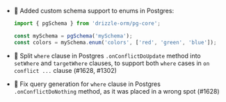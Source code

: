 - 🎉 Added custom schema support to enums in Postgres:
  ```ts
  import { pgSchema } from 'drizzle-orm/pg-core';

  const mySchema = pgSchema('mySchema');
  const colors = mySchema.enum('colors', ['red', 'green', 'blue']);
  ```

- 🐛 Split `where` clause in Postgres `.onConflictDoUpdate` method into `setWhere` and `targetWhere` clauses, to support both `where` cases in `on conflict ...` clause (#1628, #1302)
- 🐛 Fix query generation for `where` clause in Postgres `.onConflictDoNothing` method, as it was placed in a wrong spot (#1628)